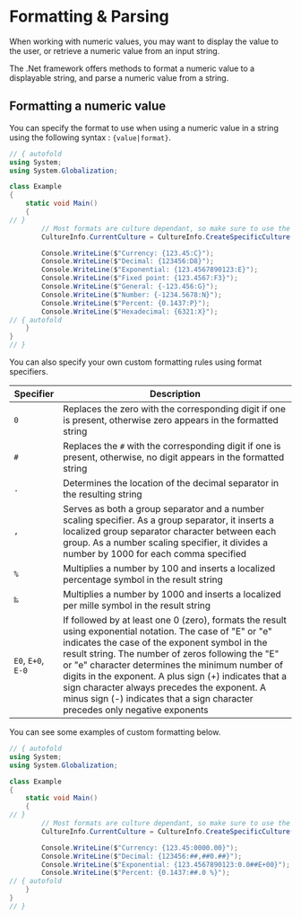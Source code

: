 # Formatting & Parsing

When working with numeric values, you may want to display the value to the user, or retrieve a numeric value from an input string.

The .Net framework offers methods to format a numeric value to a displayable string, and parse a numeric value from a string.

## Formatting a numeric value

You can specify the format to use when using a numeric value in a string using the following syntax : `{value|format}`.

```C# runnable
// { autofold
using System;
using System.Globalization;

class Example 
{
    static void Main() 
    {
// }
        // Most formats are culture dependant, so make sure to use the proper CultureInfo
        CultureInfo.CurrentCulture = CultureInfo.CreateSpecificCulture("en-US");

        Console.WriteLine($"Currency: {123.45:C}");
        Console.WriteLine($"Decimal: {123456:D8}");
        Console.WriteLine($"Exponential: {123.4567890123:E}");
        Console.WriteLine($"Fixed point: {123.4567:F3}");
        Console.WriteLine($"General: {-123.456:G}");
        Console.WriteLine($"Number: {-1234.5678:N}");
        Console.WriteLine($"Percent: {0.1437:P}");
        Console.WriteLine($"Hexadecimal: {6321:X}");
// { autofold
    }
}
// }
```

You can also specify your own custom formatting rules using format specifiers.

| Specifier | Description |
|-----------|-------------|
| `0` | Replaces the zero with the corresponding digit if one is present, otherwise zero appears in the formatted string |
| `#` | Replaces the `#` with the corresponding digit if one is present, otherwise, no digit appears in the formatted string |
| `.` | Determines the location of the decimal separator in the resulting string |
| `,` | Serves as both a group separator and a number scaling specifier. As a group separator, it inserts a localized group separator character between each group. As a number scaling specifier, it divides a number by 1000 for each comma specified |
| `%` | Multiplies a number by 100 and inserts a localized percentage symbol in the result string |
| `‰` | Multiplies a number by 1000 and inserts a localized per mille symbol in the result string |
| `E0`, `E+0`, `E-0` | If followed by at least one 0 (zero), formats the result using exponential notation. The case of "E" or "e" indicates the case of the exponent symbol in the result string. The number of zeros following the "E" or "e" character determines the minimum number of digits in the exponent. A plus sign (+) indicates that a sign character always precedes the exponent. A minus sign (-) indicates that a sign character precedes only negative exponents |

You can see some examples of custom formatting below.

```C# runnable
// { autofold
using System;
using System.Globalization;

class Example 
{
    static void Main() 
    {
// }
        // Most formats are culture dependant, so make sure to use the proper CultureInfo
        CultureInfo.CurrentCulture = CultureInfo.CreateSpecificCulture("en-US");

        Console.WriteLine($"Currency: {123.45:0000.00}");
        Console.WriteLine($"Decimal: {123456:##,##0.##}");
        Console.WriteLine($"Exponential: {123.4567890123:0.0##E+00}");
        Console.WriteLine($"Percent: {0.1437:##.0 %}");
// { autofold
    }
}
// }
```